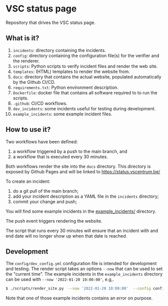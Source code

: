 # VSC status page

Repository that drives the VSC status page.

## What is it?

1. `incidents`: directory containing the incidents.
1. `config`: directory containing the configuration file(s) for
   the verifier and the renderer.
1. `scripts`: Python scripts to verify incident files and render the web site.
1. `templates`: (HTML) templates to render the website from.
1. `docs`: directory that contains the actual website, populated
   automatically by the Github CI/CD.
1. `requirements.txt`: Python environment description.
1. `Dockerfile`: docker file that contains all software required to
   to run the scripts.
1. `.github`: CI/CD workflows.
1. `dev_incidents`: some incidents useful for testing during development.
1. `example_incidents`: some example incident files.

## How to use it?

Two workflows have been defined:
1. a workflow triggered by a push to the main branch, and
1. a workflow that is executed every 30 minutes.

Both workflows render the site into the `docs` directory.  This
directory is exposed by Github Pages and will be linked to
https://status.vscentrum.be/

To create an incident:
1. do a git pull of the main branch;
1. add your incident description as a YAML file in the `incidents`
   directory;
1. commit your change and push;

You will find some example incidents in the
[example_incidents/](`example_incidents`) directory.

The push event triggers rendering the website.

The script that runs every 30 minutes will ensure that an incident with
and end date will no longer show up when that date is reached.

## Development

The `config/dev_config.yml` configuration file is intended for development
and testing.  The render script takes an options `--now` that can be used
to set the "current time".  The example incidents in the `example_incidents`
directory can be used with `--now '2022-01-20 10:00:00'`, e.g,.
```bash
$ ./scripts/render_site.py  --now '2022-01-20 10:00:00'  --config config/dev_config.yml
```
Note that one of those example incidents contains an error on purpose.
